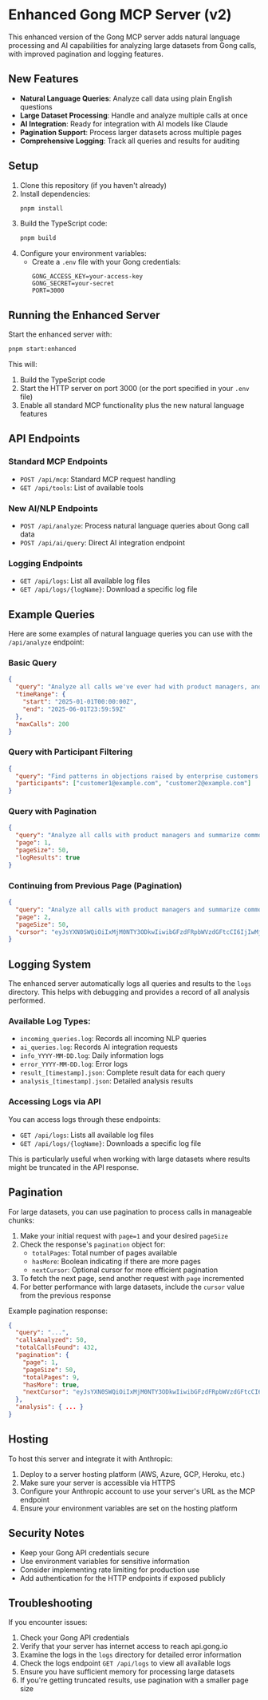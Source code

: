 # Enhanced Gong MCP Server (v2)

This enhanced version of the Gong MCP server adds natural language processing and AI capabilities for analyzing large datasets from Gong calls, with improved pagination and logging features.

## New Features

- **Natural Language Queries**: Analyze call data using plain English questions
- **Large Dataset Processing**: Handle and analyze multiple calls at once
- **AI Integration**: Ready for integration with AI models like Claude
- **Pagination Support**: Process larger datasets across multiple pages
- **Comprehensive Logging**: Track all queries and results for auditing

## Setup

1. Clone this repository (if you haven't already)
2. Install dependencies:
   ```bash
   pnpm install
   ```
3. Build the TypeScript code:
   ```bash
   pnpm build
   ```
4. Configure your environment variables:
   - Create a `.env` file with your Gong credentials:
     ```
     GONG_ACCESS_KEY=your-access-key
     GONG_SECRET=your-secret
     PORT=3000
     ```

## Running the Enhanced Server

Start the enhanced server with:

```bash
pnpm start:enhanced
```

This will:
1. Build the TypeScript code
2. Start the HTTP server on port 3000 (or the port specified in your `.env` file)
3. Enable all standard MCP functionality plus the new natural language features

## API Endpoints

### Standard MCP Endpoints
- `POST /api/mcp`: Standard MCP request handling
- `GET /api/tools`: List of available tools

### New AI/NLP Endpoints
- `POST /api/analyze`: Process natural language queries about Gong call data
- `POST /api/ai/query`: Direct AI integration endpoint

### Logging Endpoints
- `GET /api/logs`: List all available log files
- `GET /api/logs/{logName}`: Download a specific log file

## Example Queries

Here are some examples of natural language queries you can use with the `/api/analyze` endpoint:

### Basic Query
```json
{
  "query": "Analyze all calls we've ever had with product managers, and give me a general overview of their common questions",
  "timeRange": {
    "start": "2025-01-01T00:00:00Z",
    "end": "2025-06-01T23:59:59Z"
  },
  "maxCalls": 200
}
```

### Query with Participant Filtering
```json
{
  "query": "Find patterns in objections raised by enterprise customers in the last quarter",
  "participants": ["customer1@example.com", "customer2@example.com"]
}
```

### Query with Pagination
```json
{
  "query": "Analyze all calls with product managers and summarize common questions",
  "page": 1,
  "pageSize": 50,
  "logResults": true
}
```

### Continuing from Previous Page (Pagination)
```json
{
  "query": "Analyze all calls with product managers and summarize common questions",
  "page": 2,
  "pageSize": 50,
  "cursor": "eyJsYXN0SWQiOiIxMjM0NTY3ODkwIiwibGFzdFRpbWVzdGFtcCI6IjIwMjUtMDYtMDFUMDA6MDA6MDBaIn0="
}
```

## Logging System

The enhanced server automatically logs all queries and results to the `logs` directory. This helps with debugging and provides a record of all analysis performed.

### Available Log Types:
- `incoming_queries.log`: Records all incoming NLP queries
- `ai_queries.log`: Records AI integration requests
- `info_YYYY-MM-DD.log`: Daily information logs
- `error_YYYY-MM-DD.log`: Error logs
- `result_[timestamp].json`: Complete result data for each query
- `analysis_[timestamp].json`: Detailed analysis results

### Accessing Logs via API

You can access logs through these endpoints:

- `GET /api/logs`: Lists all available log files
- `GET /api/logs/{logName}`: Downloads a specific log file

This is particularly useful when working with large datasets where results might be truncated in the API response.

## Pagination

For large datasets, you can use pagination to process calls in manageable chunks:

1. Make your initial request with `page=1` and your desired `pageSize`
2. Check the response's `pagination` object for:
   - `totalPages`: Total number of pages available
   - `hasMore`: Boolean indicating if there are more pages
   - `nextCursor`: Optional cursor for more efficient pagination
3. To fetch the next page, send another request with `page` incremented
4. For better performance with large datasets, include the `cursor` value from the previous response

Example pagination response:
```json
{
  "query": "...",
  "callsAnalyzed": 50,
  "totalCallsFound": 432,
  "pagination": {
    "page": 1,
    "pageSize": 50,
    "totalPages": 9,
    "hasMore": true,
    "nextCursor": "eyJsYXN0SWQiOiIxMjM0NTY3ODkwIiwibGFzdFRpbWVzdGFtcCI6IjIwMjUtMDYtMDFUMDA6MDA6MDBaIn0="
  },
  "analysis": { ... }
}
```

## Hosting

To host this server and integrate it with Anthropic:

1. Deploy to a server hosting platform (AWS, Azure, GCP, Heroku, etc.)
2. Make sure your server is accessible via HTTPS
3. Configure your Anthropic account to use your server's URL as the MCP endpoint
4. Ensure your environment variables are set on the hosting platform

## Security Notes

- Keep your Gong API credentials secure
- Use environment variables for sensitive information
- Consider implementing rate limiting for production use
- Add authentication for the HTTP endpoints if exposed publicly

## Troubleshooting

If you encounter issues:

1. Check your Gong API credentials
2. Verify that your server has internet access to reach api.gong.io
3. Examine the logs in the `logs` directory for detailed error information
4. Check the logs endpoint `GET /api/logs` to view all available logs
5. Ensure you have sufficient memory for processing large datasets
6. If you're getting truncated results, use pagination with a smaller page size